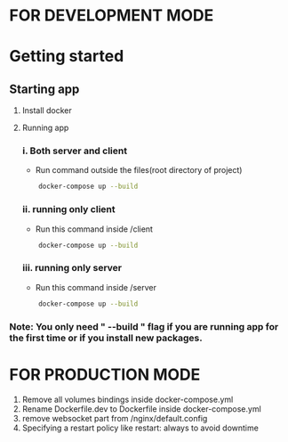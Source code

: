 # FOR DEVELOPMENT MODE

# Getting started

## Starting app

1. Install docker

2. Running app

   ### i. Both server and client

   -  Run command outside the files(root directory of project)

   ```bash
       docker-compose up --build
   ```

   ### ii. running only client

   -  Run this command inside /client

   ```bash
       docker-compose up --build
   ```

   ### iii. running only server

   -  Run this command inside /server

   ```bash
       docker-compose up --build
   ```

### Note: You only need " --build " flag if you are running app for the first time or if you install new packages.

# FOR PRODUCTION MODE

1. Remove all volumes bindings inside docker-compose.yml
2. Rename Dockerfile.dev to Dockerfile inside docker-compose.yml
3. remove websocket part from /nginx/default.config
4. Specifying a restart policy like restart: always to avoid downtime
